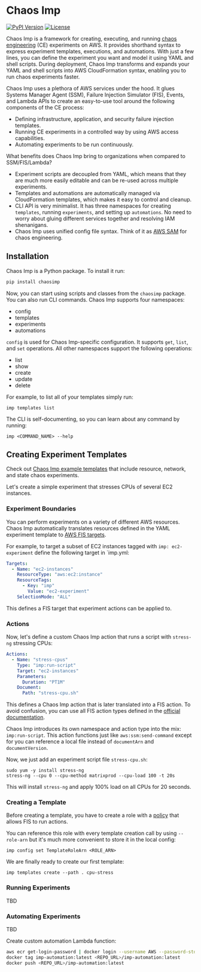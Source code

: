 # Chaos Imp

[![PyPI Version](https://img.shields.io/pypi/v/chaosimp.svg)](https://pypi.python.org/pypi/chaosimp)
[![License](https://img.shields.io/badge/License-Apache%202.0-blue.svg)](https://github.com/gitbucket/gitbucket/blob/master/LICENSE)

Chaos Imp is a framework for creating, executing, and running [chaos engineering](https://principlesofchaos.org/) (CE) experiments on AWS. It provides shorthand syntax to express experiment templates, executions, and automations. With just a few lines, you can define the experiment you want and model it using YAML and shell scripts. During deployment, Chaos Imp transforms and expands your YAML and shell scripts into AWS CloudFormation syntax, enabling you to run chaos experiments faster.

Chaos Imp uses a plethora of AWS services under the hood. It glues Systems Manager Agent (SSM), Failure Injection Simulator (FIS), Events, and Lambda APIs to create an easy-to-use tool around the following components of the CE process:

- Defining infrastructure, application, and security failure injection templates.
- Running CE experiments in a controlled way by using AWS access capabilities.
- Automating experiments to be run continuously.

What benefits does Chaos Imp bring to organizations when compared to SSM/FIS/Lambda?

- Experiment scripts are decoupled from YAML, which means that they are much more easily editable and can be re-used across multiple experiments.
- Templates and automations are automatically managed via CloudFormation templates, which makes it easy to control and cleanup.
- CLI API is very minimalist. It has three namespaces for creating `templates`, running `experiments`, and setting up `automations`. No need to worry about gluing different services together and resolving IAM shenanigans.
- Chaos Imp uses unified config file syntax. Think of it as [AWS SAM](https://aws.amazon.com/serverless/sam/) for chaos engineering.

## Installation

Chaos Imp is a Python package. To install it run:

```bash
pip install chaosimp
```

Now, you can start using scripts and classes from the `chaosimp` package. You can also run CLI commands. Chaos Imp supports four namespaces:

- config
- templates
- experiments
- automations

`config` is used for Chaos Imp-specific configuration. It supports `get`, `list`, and `set` operations. All other namespaces support the following operations:

- list
- show
- create
- update
- delete

For example, to list all of your templates simply run:

```shell
imp templates list
```

The CLI is self-documenting, so you can learn about any command by running:

```shell
imp <COMMAND_NAME> --help
```

## Creating Experiment Templates

Check out [Chaos Imp example templates](https://github.com/chaosops-oss/chaosimp-examples) that include resource, network, and state chaos experiments.

Let's create a simple experiment that stresses CPUs of several EC2 instances.

### Experiment Boundaries

You can perform experiments on a variety of different AWS resources. Chaos Imp automatically translates resources defined in the YAML experiment template to [AWS FIS targets](https://docs.aws.amazon.com/fis/latest/userguide/targets.html).

For example, to target a subset of EC2 instances tagged with `imp: ec2-experiment` define the following target in `imp.yml:

```yaml
Targets:
  - Name: "ec2-instances"
    ResourceType: "aws:ec2:instance"
    ResourceTags:
      - Key: "imp"
        Value: "ec2-experiment"
    SelectionMode: "ALL"
```

This defines a FIS target that experiment actions can be applied to.

### Actions

Now, let's define a custom Chaos Imp action that runs a script with `stress-ng` stressing CPUs:

```yaml
Actions:
  - Name: "stress-cpus"
    Type: "imp:run-script"
    Target: "ec2-instances"
    Parameters:
      Duration: "PT1M"
    Document:
      Path: "stress-cpu.sh"
```

This defines a Chaos Imp action that is later translated into a FIS action. To avoid confusion, you can use all FIS action types defined in the [official documentation](https://docs.aws.amazon.com/fis/latest/userguide/fis-actions-reference.html).

Chaos Imp introduces its own namespace and action type into the mix: `imp:run-script`. This action functions just like `aws:ssm:send-command` except for you can reference a local file instead of `documentArn` and `documentVersion`.

Now, we just add an experiment script file `stress-cpu.sh`:

```shell
sudo yum -y install stress-ng
stress-ng --cpu 0 --cpu-method matrixprod --cpu-load 100 -t 20s
```

This will install `stress-ng` and apply 100% load on all CPUs for 20 seconds.

### Creating a Template

Before creating a template, you have to create a role with a [policy](https://github.com/chaosops-oss/chaosimp-iam-policies/blob/master/ImpFis.json) that allows FIS to run actions.

You can reference this role with every template creation call by using `--role-arn` but it's much more convenient to store it in the local config:

```shell
imp config set TemplateRoleArn <ROLE_ARN>
```

We are finally ready to create our first template:

```shell
imp templates create --path . cpu-stress
```

### Running Experiments

TBD

### Automating Experiments

TBD

Create custom automation Lambda function:

```bash
aws ecr get-login-password | docker login --username AWS --password-stdin <AWS_ACCOUNT_ID>.dkr.ecr.<REGION>.amazonaws.com
docker tag imp-automation:latest <REPO_URL>/imp-automation:latest
docker push <REPO_URL>/imp-automation:latest
```

